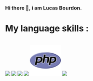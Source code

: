 ### Hi there 👋, i am Lucas Bourdon.

<h1>My language skills :</h1> 
<br>
<div>
<img src="https://upload.wikimedia.org/wikipedia/commons/thumb/6/61/HTML5_logo_and_wordmark.svg/640px-HTML5_logo_and_wordmark.svg.png" width="100px">
<img src="https://upload.wikimedia.org/wikipedia/commons/thumb/d/d5/CSS3_logo_and_wordmark.svg/1200px-CSS3_logo_and_wordmark.svg.png" width="70px">
<img src="https://upload.wikimedia.org/wikipedia/commons/thumb/b/ba/Javascript_badge.svg/1200px-Javascript_badge.svg.png" width="90px">
<img src="https://upload.wikimedia.org/wikipedia/commons/thumb/a/a7/React-icon.svg/2300px-React-icon.svg.png" width="85px">
<img src="https://raw.githubusercontent.com/devicons/devicon/master/icons/php/php-original.svg" width="100px">
<img src="https://symfony.com/logos/symfony_black_03.png" width="70px">
 
  
<!--   <img src="" width="">
  <img src="" width="">
  <img src="" width="">
  <img src="" width="">
  <img src="" width=""> -->
 </div>
